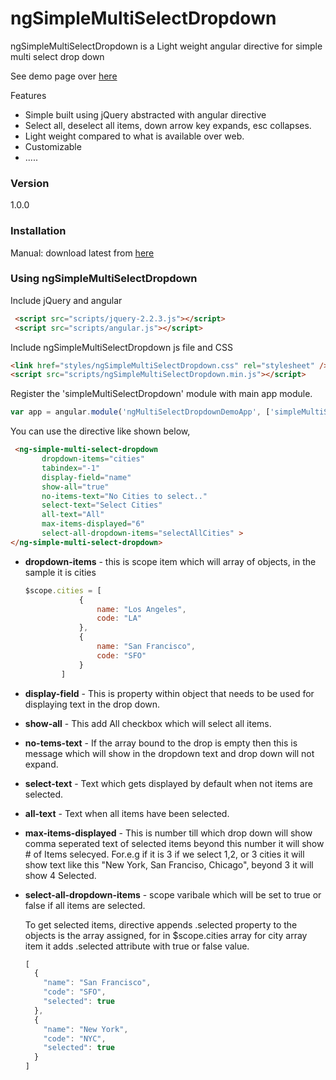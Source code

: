 # ngSimpleMultiSelectDropdown
ngSimpleMultiSelectDropdown is a Light weight angular directive for simple multi select drop down 

See demo page over [here](http://ngsimplemultiselectdropdown.azurewebsites.net/demo/index.html)

Features
* Simple built using jQuery abstracted with angular directive
* Select all, deselect all items, down arrow key expands, esc collapses. 
* Light weight compared to what is available over web.
* Customizable
* .....

### Version
1.0.0

### Installation
Manual: download latest from [here](https://github.com/aamolgote/ngSimpleMultiSelectDropdown)

### Using ngSimpleMultiSelectDropdown

Include jQuery and angular
```html
 <script src="scripts/jquery-2.2.3.js"></script>
 <script src="scripts/angular.js"></script>
```
Include ngSimpleMultiSelectDropdown js file and CSS
```html
<link href="styles/ngSimpleMultiSelectDropdown.css" rel="stylesheet" />
<script src="scripts/ngSimpleMultiSelectDropdown.min.js"></script>
```

Register the 'simpleMultiSelectDropdown' module with main app module.
```javascript
var app = angular.module('ngMultiSelectDropdownDemoApp', ['simpleMultiSelectDropdown']);
```

You can use the directive like shown below, 
```html
 <ng-simple-multi-select-dropdown 
       dropdown-items="cities" 
       tabindex="-1" 
       display-field="name"
       show-all="true" 
       no-items-text="No Cities to select.." 
       select-text="Select Cities" 
       all-text="All"
       max-items-displayed="6"
       select-all-dropdown-items="selectAllCities" >
</ng-simple-multi-select-dropdown>
```
 * **dropdown-items** - this is scope item which will array of objects, in the sample it is cities
	```javascript
	$scope.cities = [
				{
					name: "Los Angeles",
					code: "LA"
				},
				{
					name: "San Francisco",
					code: "SFO"
				}
			]
	```
 * **display-field** - This is property within object that needs to be used for displaying text in the drop down.
 * **show-all** - This add All checkbox which will select all items.
 * **no-tems-text** - If the array bound to the drop is empty then this is message which will show in the dropdown text and drop down will not expand.
 * **select-text** - Text which gets displayed by default when not items are selected.
 * **all-text** - Text when all items have been selected.
 * **max-items-displayed** - This is number till which drop down will show comma seperated text of selected items beyond this number it will show # of Items selecyed. For.e.g if it is 3 if we select 1,2, or 3 cities it will show text like this "New York, San Franciso, Chicago", beyond 3 it will show 4 Selected.
 * **select-all-dropdown-items** - scope varibale which will be set to true or false if all items are selected.

    To get selected items, directive appends .selected property to the objects is the array assigned, for in $scope.cities array for city array item it adds .selected attribute with true or false value.
    ```javascript
    [
      {
        "name": "San Francisco",
        "code": "SFO",
        "selected": true
      },
      {
        "name": "New York",
        "code": "NYC",
        "selected": true
      }
    ]
    ```
